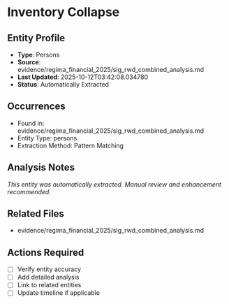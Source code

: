 # Inventory Collapse

## Entity Profile
- **Type**: Persons
- **Source**: evidence/regima_financial_2025/slg_rwd_combined_analysis.md
- **Last Updated**: 2025-10-12T03:42:08.034780
- **Status**: Automatically Extracted

## Occurrences
- Found in: evidence/regima_financial_2025/slg_rwd_combined_analysis.md
- Entity Type: persons
- Extraction Method: Pattern Matching

## Analysis Notes
*This entity was automatically extracted. Manual review and enhancement recommended.*

## Related Files
- evidence/regima_financial_2025/slg_rwd_combined_analysis.md

## Actions Required
- [ ] Verify entity accuracy
- [ ] Add detailed analysis
- [ ] Link to related entities
- [ ] Update timeline if applicable
